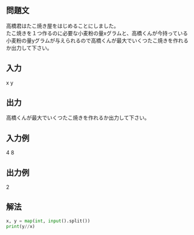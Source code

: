 ## 問題文
高橋君はたこ焼き屋をはじめることにしました。  
たこ焼きを１つ作るのに必要な小麦粉の量xグラムと、高橋くんが今持っている小麦粉の量yグラムが与えられるので高橋くんが最大でいくつたこ焼きを作れるか出力して下さい。  
## 入力
x y
## 出力
高橋くんが最大でいくつたこ焼きを作れるか出力して下さい。
## 入力例
4 8
## 出力例
2
## 解法

```python
x, y = map(int, input().split())
print(y//x)
